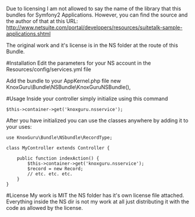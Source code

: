 Due to licensing I am not allowed to say the name of the library that this bundles for Symfony2 Applications. However, you can find the source and the author of that at this URL: http://www.netsuite.com/portal/developers/resources/suitetalk-sample-applications.shtml

The original work and it's license is in the NS folder at the route of this Bundle.

#Installation 
Edit the parameters for your NS account in the Resources/config/services.yml file

Add the bundle to your AppKernel.php file
	new KnoxGuru\Bundle\NSBundle\KnoxGuruNSBundle(),


#Usage
Inside your controller simply initialize using this command

	$this->container->get('knoxguru.nsservice');

After you have initialized you can use the classes anywhere by adding it to your uses:

	use KnoxGuru\Bundle\NSbundle\RecordType;

	class MyController extends Controller {

		public function indexAction() {
			$this->container->get('knoxguru.nsservice');
			$record = new Record;
			// etc. etc. etc.
		}
	}

#License
My work is MIT the NS folder has it's own license file attached. Everything inside the NS dir is not my work at all just distributing it with the code as allowed by the license.
